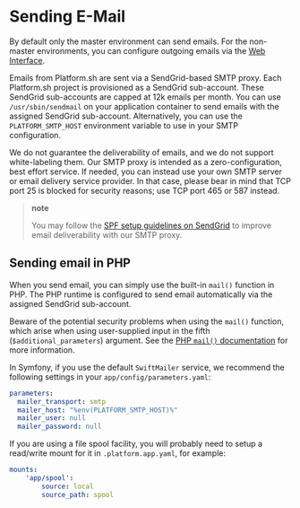 # Sending E-Mail

By default only the master environment can send emails.  For the non-master environments, you can configure outgoing emails via the [Web Interface](/administration/web/configure-environment.html#settings).

Emails from Platform.sh are sent via a SendGrid-based SMTP proxy.  Each Platform.sh project is provisioned as a SendGrid sub-account.  These SendGrid sub-accounts are capped at 12k emails per month.  You can use `/usr/sbin/sendmail` on your application container to send emails with the assigned SendGrid sub-account. Alternatively, you can use the `PLATFORM_SMTP_HOST`  environment variable to use in your SMTP configuration.

We do not guarantee the deliverability of emails, and we do not support white-labeling them.  Our SMTP proxy is intended as a zero-configuration, best effort service.  If needed, you can instead use your own SMTP server or email delivery service provider. In that case, please bear in mind that TCP port 25 is blocked for security reasons; use TCP port 465 or 587 instead.

> **note**
>
> You may follow the [SPF setup guidelines on SendGrid](https://sendgrid.com/docs/Glossary/spf.html) to improve email deliverability with our SMTP proxy.

## Sending email in PHP

When you send email, you can simply use the built-in `mail()` function in PHP. The PHP runtime is configured to send email automatically via the assigned SendGrid sub-account.

Beware of the potential security problems when using the `mail()` function, which arise when using user-supplied input in the fifth (`$additional_parameters`) argument. See the [PHP `mail()` documentation](http://php.net/manual/en/function.mail.php) for more information.

In Symfony, if you use the default `SwiftMailer` service, we recommend the following settings in your `app/config/parameters.yaml`:

```yaml
parameters:
  mailer_transport: smtp
  mailer_host: "%env(PLATFORM_SMTP_HOST)%"
  mailer_user: null
  mailer_password: null
```

If you are using a file spool facility, you will probably need to setup a read/write mount for it in `.platform.app.yaml`, for example:

```yaml
mounts:
    'app/spool':
        source: local
        source_path: spool
```

